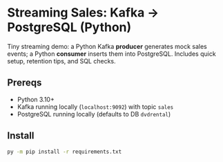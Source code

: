 # Streaming Sales: Kafka → PostgreSQL (Python)

Tiny streaming demo: a Python Kafka **producer** generates mock sales events; a Python **consumer** inserts them into PostgreSQL. Includes quick setup, retention tips, and SQL checks.

## Prereqs
- Python 3.10+
- Kafka running locally (`localhost:9092`) with topic `sales`
- PostgreSQL running locally (defaults to DB `dvdrental`)

## Install
```bat
py -m pip install -r requirements.txt
